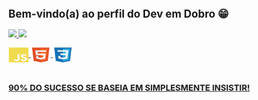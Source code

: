 ## Bem-vindo(a) ao perfil do Dev em Dobro 😁

 <div>
   <a href="https://github.com/dev-dino89
">
   <img height="180em" src="https://github-readme-stats.vercel.app/api?username=dev-dino89
&show_icons=true&theme=tokyonight&include_all_commits=true&count_private=true"/>
   <img height="180em" src="https://github-readme-stats.vercel.app/api/top-langs/?username=dev-dino89
&layout=compact&langs_count=6&theme=tokyonight"/>
</div>
    
<div style="display: inline_block"><br>
  <img align="center" alt="Js" height="30" width="40" src="https://raw.githubusercontent.com/devicons/devicon/master/icons/javascript/javascript-plain.svg">
  <img align="center" alt="HTML" height="30" width="40" src="https://raw.githubusercontent.com/devicons/devicon/master/icons/html5/html5-original.svg">
  <img align="center" alt="CSS" height="30" width="40" src="https://raw.githubusercontent.com/devicons/devicon/master/icons/css3/css3-original.svg">
</div>
 
<br>
 
### 90% DO SUCESSO SE BASEIA EM SIMPLESMENTE INSISTIR!
 
<div> 

</div>
